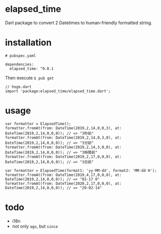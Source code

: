 # elapsed_time
Dart package to convert 2 Datetimes to human-friendly formatted string.

# installation

```
# pubspec.yaml

dependencies:
  elapsed_time: ^0.0.1

```

Then execute `$ pub get`

```
// hoge.dart
import 'package:elapsed_time/elapsed_time.dart';
```

# usage

```
var formatter = ElapsedTime();
formatter.fromAt(from: DateTime(2019,2,14,0,0,3), at: DateTime(2019,2,14,0,0,0)); // => "3秒前"
formatter.fromAt(from: DateTime(2019,2,14,0,3,0), at: DateTime(2019,2,14,0,0,0)); // => "3分前"
formatter.fromAt(from: DateTime(2019,2,14,3,0,0), at: DateTime(2019,2,14,0,0,0)); // => "3時間前"
formatter.fromAt(from: DateTime(2019,2,17,0,0,0), at: DateTime(2019,2,14,0,0,0)); // => "3日前"

var formatter = ElapsedTime(format1: 'yy-MM-dd', format2: 'MM-dd H');
formatter.fromAt(from: DateTime(2019,4,17,0,0,0), at: DateTime(2019,2,14,0,0,0)); // => "02-17 0"
formatter.fromAt(from: DateTime(2020,2,17,0,0,0), at: DateTime(2019,2,14,0,0,0)); // => "20-02-14"
```

# todo
- i18n
- not only `ago`, but `since`
